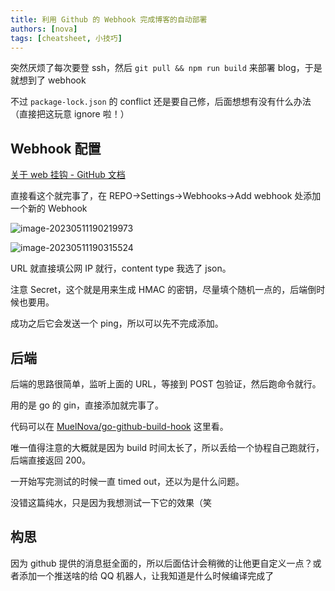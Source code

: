 ```yaml
---
title: 利用 Github 的 Webhook 完成博客的自动部署
authors: [nova]
tags: [cheatsheet, 小技巧]
---
```


突然厌烦了每次要登 ssh，然后 `git pull && npm run build` 来部署 blog，于是就想到了 webhook

不过 `package-lock.json` 的 conflict 还是要自己修，后面想想有没有什么办法（直接把这玩意 ignore 啦！）

<!--truncate-->

## Webhook 配置

[关于 web 挂钩 - GitHub 文档](https://docs.github.com/zh/webhooks-and-events/webhooks/about-webhooks)

直接看这个就完事了，在 REPO->Settings->Webhooks->Add webhook 处添加一个新的 Webhook

![image-20230511190219973](https://oss.nova.gal/img/image-20230511190219973.png)

![image-20230511190315524](https://oss.nova.gal/img/image-20230511190315524.png)

URL 就直接填公网 IP 就行，content type 我选了 json。

注意 Secret，这个就是用来生成 HMAC 的密钥，尽量填个随机一点的，后端倒时候也要用。

成功之后它会发送一个 ping，所以可以先不完成添加。

## 后端

后端的思路很简单，监听上面的 URL，等接到 POST 包验证，然后跑命令就行。

用的是 go 的 gin，直接添加就完事了。

代码可以在 [MuelNova/go-github-build-hook](https://github.com/MuelNova/go-github-build-hook) 这里看。

唯一值得注意的大概就是因为 build 时间太长了，所以丢给一个协程自己跑就行，后端直接返回 200。

一开始写完测试的时候一直 timed out，还以为是什么问题。

没错这篇纯水，只是因为我想测试一下它的效果（笑

## 构思

因为 github 提供的消息挺全面的，所以后面估计会稍微的让他更自定义一点？或者添加一个推送啥的给 QQ 机器人，让我知道是什么时候编译完成了
